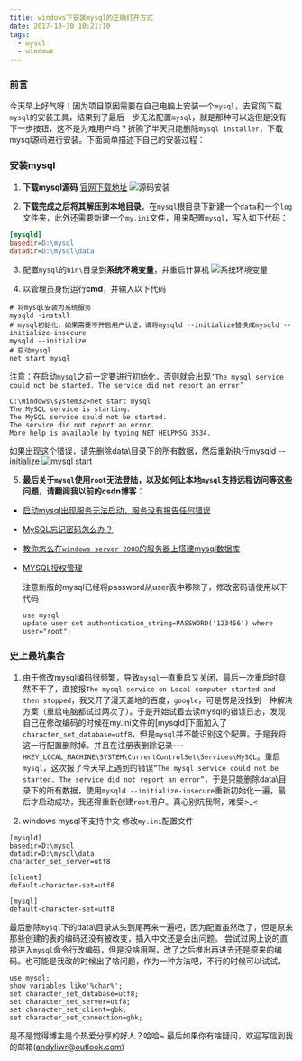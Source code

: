 ```yaml
---
title: windows下安装mysql的正确打开方式
date: 2017-10-30 10:21:10
tags:
  - mysql
  - windows
---
```


### 前言
今天早上好气呀！因为项目原因需要在自己电脑上安装一个`mysql`，去官网下载`mysql`的安装工具，结果到了最后一步无法配置`mysql`，就是那种可以选但是没有下一步按钮，这不是为难用户吗？折腾了半天只能删除`mysql installer`，下载mysql源码进行安装。下面简单描述下自己的安装过程：

### 安装mysql
1. **下载mysql源码**
[官网下载地址](https://dev.mysql.com/downloads/mysql/)
![源码安装](http://ouizhbgin.bkt.clouddn.com/blog/2017/10/30/mysql_source.png)

2. **下载完成之后将其解压到本地目录**，在`mysql`根目录下新建一个`data`和一个`log`文件夹，此外还需要新建一个`my.ini`文件，用来配置`mysql`，写入如下代码：
```ini
[mysqld] 
basedir=D:\mysql
datadir=D:\mysql\data

```
3. 配置`mysql`的`bin\`目录到**系统环境变量**，并重启计算机
![系统环境变量](http://ouizhbgin.bkt.clouddn.com/blog/2017/10/30/mysql_system_path.png)

4. 以管理员身份运行**cmd**，并输入以下代码
  ```
  # 将mysql安装为系统服务
  mysqld -install
  # mysql初始化，如果需要不开启用户认证，请将mysqld --initialize替换成mysqld --initialize-insecure
  mysqld --initialize
  # 启动mysql
  net start mysql
  ```
  注意：在启动`mysql`之前一定要进行初始化，否则就会出现`‘The mysql service could not be started. The service did not report an error’`
  ```
  C:\Windows\system32>net start mysql
  The MySQL service is starting.
  The MySQL service could not be started.
  The service did not report an error.
  More help is available by typing NET HELPMSG 3534.
  ```
  如果出现这个错误，请先删除data\目录下的所有数据，然后重新执行mysqld --initialize
![mysql start](http://ouizhbgin.bkt.clouddn.com/blog/2017/10/30/mysql_start.png)

5. **最后关于`mysql`使用`root`无法登陆，以及如何让本地`mysql`支持远程访问等这些问题，请翻阅我以前的csdn博客**：
+ [启动mysql出现服务无法启动，服务没有报告任何错误](http://blog.csdn.net/u014374031/article/details/54586638)
+ [MySQL忘记密码怎么办？](http://blog.csdn.net/u014374031/article/details/51134794)
+ [教你怎么在`windows server 2008`的服务器上搭建mysql数据库](http://blog.csdn.net/u014374031/article/details/49253135)
+ [MYSQL授权管理](http://blog.csdn.net/u014374031/article/details/45484105)

	注意新版的mysql已经将password从user表中移除了，修改密码请使用以下代码
	```
	use mysql
	update user set authentication_string=PASSWORD('123456') where user="root";
	```

### 史上最坑集合
1. 由于修改mysql编码很频繁，导致`mysql`一直重启又关闭，最后一次重启时竟然不干了，直接报`The mysql service on Local computer started and then stopped`，我又开了漫天盖地的百度，`google`，可是愣是没找到一种解决方案（重启电脑都试过两次了）。于是开始试着去读mysql的错误日志，发现自己在修改编码的时候在my.ini文件的[mysqld]下面加入了`character_set_database=utf8`，但是`mysql`并不能识别这个配置。于是我将这一行配置删除掉。并且在注册表删除记录---`HKEY_LOCAL_MACHINE\SYSTEM\CurrentControlSet\Services\MySQL`。重启`mysql`，这次报了今天早上遇到的错误`“The mysql service could not be started. The service did not report an error”`，于是只能删除data\目录下的所有数据，使用`mysqld --initialize-insecure`重新初始化一遍，最后才启动成功，我还得重新创建`root`用户。真心别坑我啊，难受>_<

2. windows mysql不支持中文
修改`my.ini`配置文件
```
[mysqld] 
basedir=D:\mysql
datadir=D:\mysql\data
character_set_server=utf8

[client]
default-character-set=utf8

[mysql]
default-character-set=utf8
```
最后删除`mysql`下的data\目录从头到尾再来一遍吧，因为配置虽然改了，但是原来那些创建的表的编码还没有被改变，插入中文还是会出问题。
尝试过网上说的直接进入`mysql`命令行改编码，但是没啥用啊，改了之后推出再进去还是原来的编码。也可能是我改的时候出了啥问题，作为一种方法吧，不行的时候可以试试。
```
use mysql;
show variables like'%char%';
set character_set_database=utf8;
set character_set_server=utf8;
set character_set_client=gbk;
set character_set_connection=gbk;
```

是不是觉得博主是个热爱分享的好人？哈哈~
最后如果你有啥疑问，欢迎写信到我的邮箱(andyliwr@outlook.com) 
